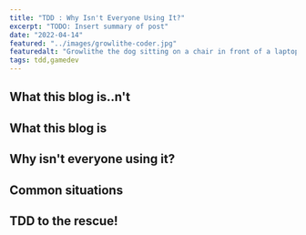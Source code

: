 ```yaml
---
title: "TDD : Why Isn't Everyone Using It?"
excerpt: "TODO: Insert summary of post"
date: "2022-04-14"
featured: "../images/growlithe-coder.jpg"
featuredalt: "Growlithe the dog sitting on a chair in front of a laptop"
tags: tdd,gamedev
---
```


## What this blog is..n't

## What this blog is

## Why isn't everyone using it?

## Common situations

## TDD to the rescue!
